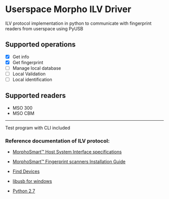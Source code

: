 # Userspace Morpho ILV Driver

ILV protocol implementation in python to communicate with fingerprint readers from userspace using PyUSB

## Supported operations
- [x] Get info
- [x] Get fingerprint
- [ ] Manage local database
- [ ] Local Validation
- [ ] Local identification

## Supported readers
- MSO 300
- MSO CBM

---
Test program with CLI included

### Reference documentation of ILV protocol:
- [MorphoSmart™ Host System Interface specifications](https://www.emssa.net/source/content/Safran/MA500/Morphoaccess%20HSI%20Specification%205.41%20.pdf)
- [MorphoSmart™ Fingerprint scanners Installation Guide](http://www.impro.net/downloads/WebSiteDownloads/documentation/manuals/morpho/Unpublished/installation/MorphoSmart-InstallationGuide.pdf)

- [Find Devices](https://www.orangecoat.com/how-to/use-pyusb-to-find-vendor-and-product-ids-for-usb-devices)
- [libusb for windows](https://sourceforge.net/projects/libusb-win32/files/libusb-win32-releases/1.2.6.0/)
- [Python 2.7](https://www.python.org/downloads/release/python-2716/)

